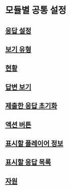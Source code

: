 # 모듈별 공통 설정



## [응답 설정](undefined.md)

## [보기 유형](undefined-1.md)

## [현황](undefined-2.md)

## [답변 보기](undefined-3.md)

## [제출한 응답 초기화](undefined-4.md)

## [액션 버튼](undefined-5.md)

## [표시할 플레이어 정보](undefined-6.md)

## [표시할 응답 목록](undefined-7.md)

## [자원](undefined-8.md)
